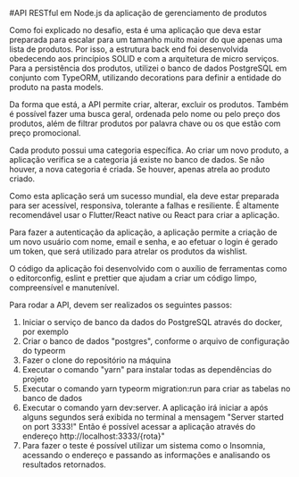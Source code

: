 #API RESTful em Node.js da aplicação de gerenciamento de produtos

Como foi explicado no desafio, esta é uma aplicação que deva estar preparada para escalar para um tamanho muito maior do que apenas uma lista de produtos. Por isso, a estrutura back end foi desenvolvida obedecendo aos princípios SOLID e com a arquitetura de micro serviços.
Para a persistência dos produtos, utilizei o banco de dados PostgreSQL em conjunto com TypeORM, utilizando decorations para definir a entidade do produto na pasta models.

Da forma que está, a API permite criar, alterar, excluir os produtos. Também é possível fazer uma busca geral, ordenada pelo nome ou pelo preço dos produtos, além de filtrar produtos por palavra chave ou os que estão com preço promocional.


Cada produto possui uma categoria específica. Ao criar um novo produto, a aplicação verifica se a categoria já existe no banco de dados. Se não houver, a nova categoria é criada. Se houver, apenas atrela ao produto criado.

Como esta aplicação será um sucesso mundial, ela deve estar preparada para ser acessível, responsiva, tolerante a falhas e resiliente. 
É altamente recomendável usar o Flutter/React native ou React para criar a aplicação.


Para fazer a autenticação da aplicação, a aplicação permite a criação de um novo usuário com nome, email e senha, e ao efetuar o login é gerado um token, que será utilizado para atrelar os produtos da wishlist.

O código da aplicação foi desenvolvido com o auxílio de ferramentas como o editorconfig, eslint e prettier que ajudam a criar um código limpo, compreensível e manutenível.

Para rodar a API, devem ser realizados os seguintes passos:

1) Iniciar o serviço de banco da dados do PostgreSQL através do docker, por exemplo
2) Criar o banco de dados "postgres", conforme o arquivo de configuração do typeorm
2) Fazer o clone do repositório na máquina
3) Executar o comando "yarn" para instalar todas as dependências do projeto
4) Executar o comando yarn typeorm migration:run para criar as tabelas no banco de dados
5) Executar o comando yarn dev:server. A aplicação irá iniciar a após alguns segundos será exibida no terminal a mensagem "Server started on port 3333!" Então é possível acessar a aplicação através do endereço http://localhost:3333/{rota}"
6) Para fazer o teste é possível utilizar um sistema como o Insomnia, acessando o endereço e passando as informações e analisando os resultados retornados.
